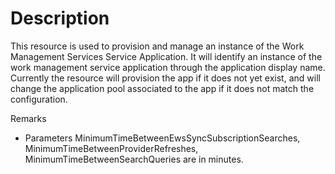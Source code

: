 # Description

This resource is used to provision and manage an instance of the Work
Management Services Service Application. It will identify an instance of the
work management service application through the application display name.
Currently the resource will provision the app if it does not yet exist, and
will change the application pool associated to the app if it does not match
the configuration.

Remarks

- Parameters MinimumTimeBetweenEwsSyncSubscriptionSearches,
  MinimumTimeBetweenProviderRefreshes, MinimumTimeBetweenSearchQueries are in
  minutes.
